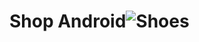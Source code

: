 # Shop Android![Shoes](https://user-images.githubusercontent.com/48652707/212548981-ed17eeea-0292-40dc-acaf-176433129b95.png)
